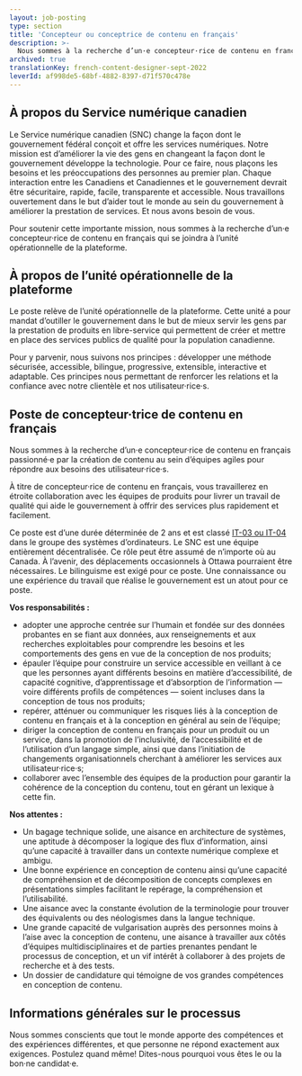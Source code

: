 ```yaml
---
layout: job-posting
type: section
title: 'Concepteur ou conceptrice de contenu en français'
description: >-
  Nous sommes à la recherche d’un·e concepteur·rice de contenu en français passionné·e par la création de contenu au sein d’équipes agiles pour répondre aux besoins des utilisateur·rice·s.
archived: true
translationKey: french-content-designer-sept-2022
leverId: af998de5-68bf-4882-8397-d71f570c478e
---
```


## À propos du Service numérique canadien
Le Service numérique canadien (SNC) change la façon dont le gouvernement fédéral conçoit et offre les services numériques. Notre mission est d’améliorer la vie des gens en changeant la façon dont le gouvernement développe la technologie. Pour ce faire, nous plaçons les besoins et les préoccupations des personnes au premier plan. Chaque interaction entre les Canadiens et Canadiennes et le gouvernement devrait être sécuritaire, rapide, facile, transparente et accessible. Nous travaillons ouvertement dans le but d’aider tout le monde au sein du gouvernement à améliorer la prestation de services. Et nous avons besoin de vous.

Pour soutenir cette importante mission, nous sommes à la recherche d’un·e concepteur·rice de contenu en français qui se joindra à l’unité opérationnelle de la plateforme. 

## À propos de l’unité opérationnelle de la plateforme
Le poste relève de l’unité opérationnelle de la plateforme. Cette unité a pour mandat d’outiller le gouvernement dans le but de mieux servir les gens par la prestation de produits en libre-service qui permettent de créer et mettre en place des services publics de qualité pour la population canadienne.

Pour y parvenir, nous suivons nos principes : développer une méthode sécurisée, accessible, bilingue, progressive, extensible, interactive et adaptable. Ces principes nous permettant de renforcer les relations et la confiance avec notre clientèle et nos utilisateur·rice·s.

## Poste de concepteur·trice de contenu en français 
Nous sommes à la recherche d’un·e concepteur·rice de contenu en français passionné·e par la création de contenu au sein d’équipes agiles pour répondre aux besoins des utilisateur·rice·s.

À titre de concepteur·rice de contenu en français, vous travaillerez en étroite collaboration avec les équipes de produits pour livrer un travail de qualité qui aide le gouvernement à offrir des services plus rapidement et facilement. 

Ce poste est d’une durée déterminée de 2 ans et est classé [IT-03 ou IT-04](https://www.tbs-sct.gc.ca/agreements-conventions/view-visualiser-fra.aspx?id=1) dans le groupe des systèmes d’ordinateurs. Le SNC est une équipe entièrement décentralisée. Ce rôle peut être assumé de n’importe où au Canada. À l’avenir, des déplacements occasionnels à Ottawa pourraient être nécessaires. Le bilinguisme est exigé pour ce poste. Une connaissance ou une expérience du travail que réalise le gouvernement est un atout pour ce poste.

**Vos responsabilités :**

- adopter une approche centrée sur l’humain et fondée sur des données probantes en se fiant aux données, aux renseignements et aux recherches exploitables pour comprendre les besoins et les comportements des gens en vue de la conception de nos produits;
- épauler l’équipe pour construire un service accessible en veillant à ce que les personnes ayant différents besoins en matière d’accessibilité, de capacité cognitive, d’apprentissage et d’absorption de l’information — voire différents profils de compétences — soient incluses dans la conception de tous nos produits;
- repérer, atténuer ou communiquer les risques liés à la conception de contenu en français et à la conception en général au sein de l’équipe;
- diriger la conception de contenu en français pour un produit ou un service, dans la promotion de l’inclusivité, de l’accessibilité et de l’utilisation d’un langage simple, ainsi que dans l’initiation de changements organisationnels cherchant à améliorer les services aux utilisateur·rice·s;
- collaborer avec l’ensemble des équipes de la production pour garantir la cohérence de la conception du contenu, tout en gérant un lexique à cette fin.

**Nos attentes :**

- Un bagage technique solide, une aisance en architecture de systèmes, une aptitude à décomposer la logique des flux d’information, ainsi qu’une capacité à travailler dans un contexte numérique complexe et ambigu. 
- Une bonne expérience en conception de contenu ainsi qu’une capacité de compréhension et de décomposition de concepts complexes en présentations simples facilitant le repérage, la compréhension et l’utilisabilité.
- Une aisance avec la constante évolution de la terminologie pour trouver des équivalents ou des néologismes dans la langue technique.
- Une grande capacité de vulgarisation auprès des personnes moins à l’aise avec la conception de contenu, une aisance à travailler aux côtés d’équipes multidisciplinaires et de parties prenantes pendant le processus de conception, et un vif intérêt à collaborer à des projets de recherche et à des tests.
- Un dossier de candidature qui témoigne de vos grandes compétences en conception de contenu.

## Informations générales sur le processus
Nous sommes conscients que tout le monde apporte des compétences et des expériences différentes, et que personne ne répond exactement aux exigences. Postulez quand même! Dites-nous pourquoi vous êtes le ou la bon·ne candidat·e.

